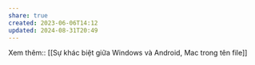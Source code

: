 ```yaml
---
share: true
created: 2023-06-06T14:12
updated: 2024-08-31T20:49
---
```

Xem thêm:: [[Sự khác biệt giữa Windows và Android, Mac trong tên file]] 
